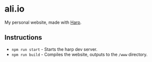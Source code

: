 # ali.io

My personal website, made with [Harp][].

[Harp]: https://github.com/sintaxi/harp


## Instructions

* `npm run start` - Starts the harp dev server.
* `npm run build` - Compiles the website, outputs to the `/www` directory.
